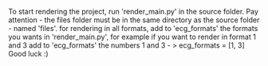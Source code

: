 To start rendering the project, run 'render_main.py' in the source folder.
Pay attention - the files folder must be in the same directory as the source folder - named 'files'.
for rendering in all formats, add to 'ecg_formats' the formats you wants in 'render_main.py', for example if you want to render in format 1 and 3 add to 'ecg_formats' the numbers 1 and 3 - > ecg_formats = [1, 3] Good luck :)
